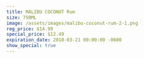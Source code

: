 ```yaml
---
title: MALIBU COCONUT Rum
size: 750ML
image: /assets/images/malibu-coconut-rum-2-1.png
reg_price: $14.99
special_price: $12.49
expiration_date: 2018-03-21 00:00:00 -0600
show_special: true
---
```


